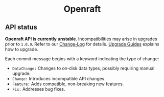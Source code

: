<!-- This page is rendered by docs.rs -->

<div align="center">
    <h1>Openraft</h1>
</div>

## API status

**Openraft API is currently unstable**.
Incompatibilities may arise in upgrades prior to `1.0.0`.
Refer to our [Change-Log](https://github.com/suraft/suraft/blob/main/change-log.md) for details.
[Upgrade Guides](crate::docs::upgrade_guide) explains how to upgrade.

Each commit message begins with a keyword indicating the type of change:

- `DataChange:` Changes to on-disk data types, possibly requiring manual upgrade.
- `Change:` Introduces incompatible API changes.
- `Feature:` Adds compatible, non-breaking new features.
- `Fix:` Addresses bug fixes.

